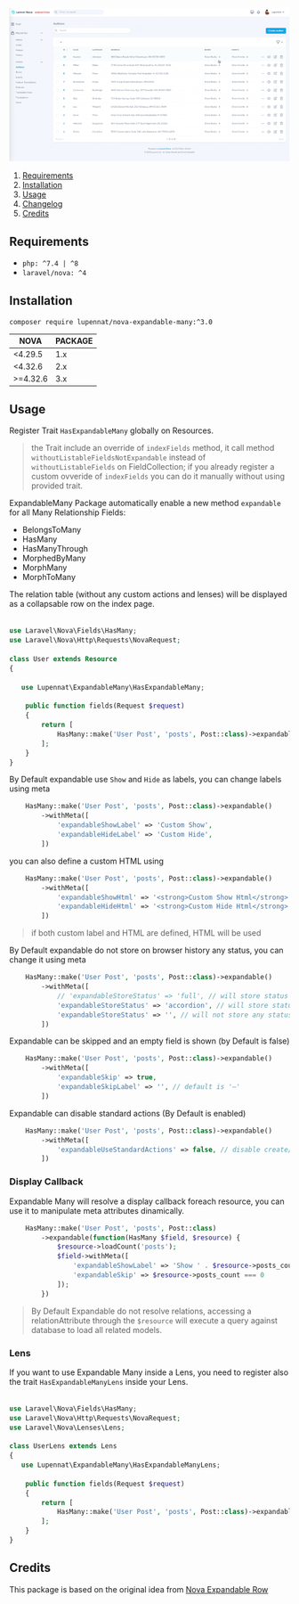 ![](https://github.com/Lupennat/nova-expandable-many/blob/main/demo.gif)

1. [Requirements](#Requirements)
2. [Installation](#Installation)
3. [Usage](#Usage)
4. [Changelog](CHANGELOG.md)
5. [Credits](#Credits)

## Requirements

-   `php: ^7.4 | ^8`
-   `laravel/nova: ^4`

## Installation

```
composer require lupennat/nova-expandable-many:^3.0
```

| NOVA     | PACKAGE |
| -------- | ------- |
| <4.29.5  | 1.x     |
| <4.32.6  | 2.x     |
| >=4.32.6 | 3.x     |

## Usage

Register Trait `HasExpandableMany` globally on Resources.

> the Trait include an override of `indexFields` method, it call method `withoutListableFieldsNotExpandable` instead of `withoutListableFields` on FieldCollection; if you already register a custom ovveride of `indexFields` you can do it manually without using provided trait.

ExpandableMany Package automatically enable a new method `expandable` for all Many Relationship Fields:

-   BelongsToMany
-   HasMany
-   HasManyThrough
-   MorphedByMany
-   MorphMany
-   MorphToMany

The relation table (without any custom actions and lenses) will be displayed as a collapsable row on the index page.

```php

use Laravel\Nova\Fields\HasMany;
use Laravel\Nova\Http\Requests\NovaRequest;

class User extends Resource
{

   use Lupennat\ExpandableMany\HasExpandableMany;

    public function fields(Request $request)
    {
        return [
            HasMany::make('User Post', 'posts', Post::class)->expandable();
        ];
    }
}
```

By Default expandable use `Show` and `Hide` as labels, you can change labels using meta

```php
    HasMany::make('User Post', 'posts', Post::class)->expandable()
        ->withMeta([
            'expandableShowLabel' => 'Custom Show',
            'expandableHideLabel' => 'Custom Hide',
        ])
```

you can also define a custom HTML using 

```php
    HasMany::make('User Post', 'posts', Post::class)->expandable()
        ->withMeta([
            'expandableShowHtml' => '<strong>Custom Show Html</strong>',
            'expandableHideHtml' => '<strong>Custom Hide Html</strong>',
        ])
```

> if both custom label and HTML are defined, HTML will be used

By Default expandable do not store on browser history any status, you can change it using meta

```php
    HasMany::make('User Post', 'posts', Post::class)->expandable()
        ->withMeta([
            // 'expandableStoreStatus' => 'full', // will store status also for relationships
            'expandableStoreStatus' => 'accordion', // will store status only for accordion
            'expandableStoreStatus' => '', // will not store any status
        ])
```

Expandable can be skipped and an empty field is shown (by Default is false)

```php
    HasMany::make('User Post', 'posts', Post::class)->expandable()
        ->withMeta([
            'expandableSkip' => true,
            'expandableSkipLabel' => '', // default is '—'
        ])
```

Expandable can disable standard actions (By Default is enabled)

```php
    HasMany::make('User Post', 'posts', Post::class)->expandable()
        ->withMeta([
            'expandableUseStandardActions' => false, // disable create/edit/view/delete/restore
        ])
```

### Display Callback

Expandable Many will resolve a display callback foreach resource, you can use it to manipulate meta attributes dinamically.

```php
    HasMany::make('User Post', 'posts', Post::class)
        ->expandable(function(HasMany $field, $resource) {
            $resource->loadCount('posts');
            $field->withMeta([
                'expandableShowLabel' => 'Show ' . $resource->posts_count,
                'expandableSkip' => $resource->posts_count === 0
            ]);
        })
```

> By Default Expandable do not resolve relations, accessing a relationAttribute through the `$resource` will execute a query against database to load all related models.

### Lens

If you want to use Expandable Many inside a Lens, you need to register also the trait `HasExpandableManyLens` inside your Lens.

```php

use Laravel\Nova\Fields\HasMany;
use Laravel\Nova\Http\Requests\NovaRequest;
use Laravel\Nova\Lenses\Lens;

class UserLens extends Lens
{
   use Lupennat\ExpandableMany\HasExpandableManyLens;

    public function fields(Request $request)
    {
        return [
            HasMany::make('User Post', 'posts', Post::class)->expandable();
        ];
    }
}
```

## Credits

This package is based on the original idea from [Nova Expandable Row](https://github.com/SPRIGS/nova-expandable-row)
